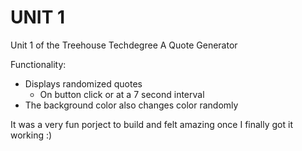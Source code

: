 # UNIT 1
 Unit 1 of the Treehouse Techdegree
 A Quote Generator
 
 Functionality:
 - Displays randomized quotes
   - On button click or at a 7 second interval
 - The background color also changes color randomly
 
 It was a very fun porject to build and felt amazing once I finally got it working :)
 
 
